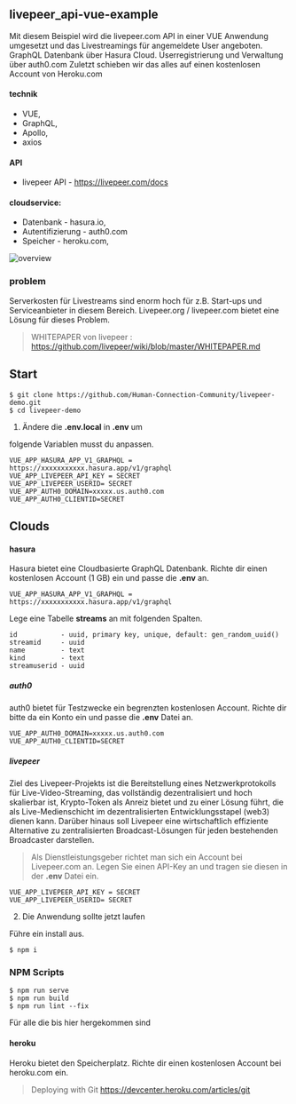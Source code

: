 ## livepeer_api-vue-example

Mit diesem Beispiel wird die livepeer.com API in einer VUE Anwendung umgesetzt und das Livestreamings für angemeldete User angeboten.
GraphQL Datenbank über Hasura Cloud. 
Userregistrierung und Verwaltung über auth0.com 
Zuletzt schieben wir das alles auf einen kostenlosen Account von Heroku.com

#### technik
   - VUE, 
   - GraphQL, 
   - Apollo, 
   - axios

#### API
  - livepeer API - https://livepeer.com/docs

#### cloudservice: 
 
  - Datenbank - hasura.io, 
  - Autentifizierung - auth0.com 
  - Speicher - heroku.com, 


![overview](https://user-images.githubusercontent.com/1324583/94922603-d04bf880-04ba-11eb-9580-249e5dae63ae.png)


### problem
Serverkosten für Livestreams sind enorm hoch für z.B. Start-ups und Serviceanbieter in diesem Bereich. Livepeer.org / livepeer.com bietet eine Lösung für dieses Problem.
>   WHITEPAPER von livepeer : https://github.com/livepeer/wiki/blob/master/WHITEPAPER.md


## Start
	$ git clone https://github.com/Human-Connection-Community/livepeer-demo.git
	$ cd livepeer-demo
	
	


1. Ändere die **.env.local** in **.env** um

folgende Variablen musst du anpassen.

	VUE_APP_HASURA_APP_V1_GRAPHQL = https://xxxxxxxxxxx.hasura.app/v1/graphql	 
	VUE_APP_LIVEPEER_API_KEY = SECRET
	VUE_APP_LIVEPEER_USERID= SECRET
	VUE_APP_AUTH0_DOMAIN=xxxxx.us.auth0.com
	VUE_APP_AUTH0_CLIENTID=SECRET
	

## Clouds
  
#### hasura
Hasura bietet eine Cloudbasierte GraphQL Datenbank. Richte dir einen kostenlosen Account (1 GB) ein und passe die **.env** an.

	VUE_APP_HASURA_APP_V1_GRAPHQL = https://xxxxxxxxxxx.hasura.app/v1/graphql 
	
Lege eine Tabelle **streams** an mit folgenden Spalten.
  

	id           - uuid, primary key, unique, default: gen_random_uuid()
	streamid     - uuid
	name         - text
	kind         - text
	streamuserid - uuid 



##### auth0 
auth0 bietet für Testzwecke ein begrenzten kostenlosen Account. Richte dir bitte da ein Konto ein und passe die **.env** Datei an.
        
	VUE_APP_AUTH0_DOMAIN=xxxxx.us.auth0.com
	VUE_APP_AUTH0_CLIENTID=SECRET
	
	
##### livepeer
Ziel des Livepeer-Projekts ist die Bereitstellung eines Netzwerkprotokolls für Live-Video-Streaming, das vollständig dezentralisiert und hoch skalierbar ist, Krypto-Token als Anreiz bietet und zu einer Lösung führt, die als Live-Medienschicht im dezentralisierten Entwicklungsstapel (web3) dienen kann. Darüber hinaus soll Livepeer eine wirtschaftlich effiziente Alternative zu zentralisierten Broadcast-Lösungen für jeden bestehenden Broadcaster darstellen. 

>  Als Dienstleistungsgeber richtet man sich ein Account bei Livepeer.com an. Legen Sie einen API-Key an und tragen sie diesen in der **.env** Datei ein.

	VUE_APP_LIVEPEER_API_KEY = SECRET
	VUE_APP_LIVEPEER_USERID= SECRET 


2. Die Anwendung sollte jetzt laufen

Führe ein install aus. 

	$ npm i

### NPM Scripts

	$ npm run serve
	$ npm run build
	$ npm run lint --fix
	
	
Für alle die bis hier hergekommen sind


#### heroku 
Heroku bietet den Speicherplatz. Richte dir einen kostenlosen Account bei heroku.com ein.

>Deploying with Git
>https://devcenter.heroku.com/articles/git
 

 
